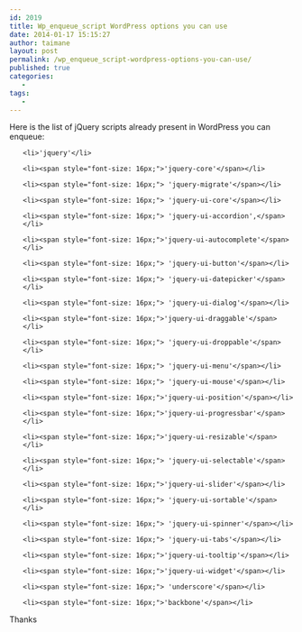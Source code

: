 ```yaml
---
id: 2019
title: Wp_enqueue_script WordPress options you can use
date: 2014-01-17 15:15:27
author: taimane
layout: post
permalink: /wp_enqueue_script-wordpress-options-you-can-use/
published: true
categories:
   -
tags:
   -
---
```

Here is the list of jQuery scripts already present in WordPress you can enqueue:
<ul>
	<li>'jquery'</li>
	<li><span style="font-size: 16px;">'jquery-core'</span></li>
	<li><span style="font-size: 16px;"> 'jquery-migrate'</span></li>
	<li><span style="font-size: 16px;"> 'jquery-ui-core'</span></li>
	<li><span style="font-size: 16px;"> 'jquery-ui-accordion',</span></li>
	<li><span style="font-size: 16px;">'jquery-ui-autocomplete'</span></li>
	<li><span style="font-size: 16px;"> 'jquery-ui-button'</span></li>
	<li><span style="font-size: 16px;"> 'jquery-ui-datepicker'</span></li>
	<li><span style="font-size: 16px;"> 'jquery-ui-dialog'</span></li>
	<li><span style="font-size: 16px;">'jquery-ui-draggable'</span></li>
	<li><span style="font-size: 16px;"> 'jquery-ui-droppable'</span></li>
	<li><span style="font-size: 16px;"> 'jquery-ui-menu'</span></li>
	<li><span style="font-size: 16px;"> 'jquery-ui-mouse'</span></li>
	<li><span style="font-size: 16px;">'jquery-ui-position'</span></li>
	<li><span style="font-size: 16px;">'jquery-ui-progressbar'</span></li>
	<li><span style="font-size: 16px;">'jquery-ui-resizable'</span></li>
	<li><span style="font-size: 16px;"> 'jquery-ui-selectable'</span></li>
	<li><span style="font-size: 16px;">'jquery-ui-slider'</span></li>
	<li><span style="font-size: 16px;"> 'jquery-ui-sortable'</span></li>
	<li><span style="font-size: 16px;"> 'jquery-ui-spinner'</span></li>
	<li><span style="font-size: 16px;"> 'jquery-ui-tabs'</span></li>
	<li><span style="font-size: 16px;">'jquery-ui-tooltip'</span></li>
	<li><span style="font-size: 16px;">'jquery-ui-widget'</span></li>
	<li><span style="font-size: 16px;"> 'underscore'</span></li>
	<li><span style="font-size: 16px;">'backbone'</span></li>
</ul>
Thanks  

